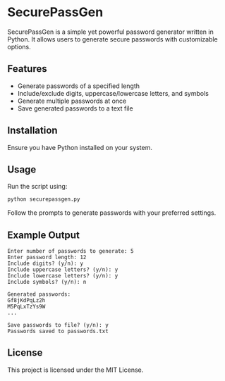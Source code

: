 # SecurePassGen

SecurePassGen is a simple yet powerful password generator written in Python. It allows users to generate secure passwords with customizable options.

## Features

- Generate passwords of a specified length
- Include/exclude digits, uppercase/lowercase letters, and symbols
- Generate multiple passwords at once
- Save generated passwords to a text file

## Installation 
  
Ensure you have Python installed on your system. 
   
## Usage     
    
Run the script using:    

```sh
python securepassgen.py
```
 
Follow the prompts to generate passwords with your preferred settings.

## Example Output 

```
Enter number of passwords to generate: 5
Enter password length: 12 
Include digits? (y/n): y
Include uppercase letters? (y/n): y
Include lowercase letters? (y/n): y
Include symbols? (y/n): n

Generated passwords:
Gf8jKdPqLz2h
M5PqLxTzYs9W
...

Save passwords to file? (y/n): y
Passwords saved to passwords.txt
```

## License

This project is licensed under the MIT License.

